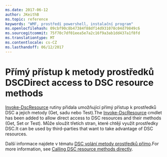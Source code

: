 ```yaml
---
ms.date: 2017-06-12
author: JKeithB
ms.topic: reference
keywords: "WMF, prostředí powershell, instalační program"
ms.openlocfilehash: 09cbf90c8b47384f88df14d931078c04d79849c6
ms.sourcegitcommit: 75f70c7df01eea5e7a2c16f9a3ab1dd437a1f8fd
ms.translationtype: MT
ms.contentlocale: cs-CZ
ms.lasthandoff: 06/12/2017
---
```

# <a name="direct-access-to-dsc-resource-methods"></a><span data-ttu-id="6620a-102">Přímý přístup k metody prostředků DSC</span><span class="sxs-lookup"><span data-stu-id="6620a-102">Direct access to DSC resource methods</span></span>


<span data-ttu-id="6620a-103">[Invoke-DscResource](https://technet.microsoft.com/en-us/library/mt517869.aspx) rutiny přidala umožňující přímý přístup k prostředků DSC a jejich metody (Get, sadu nebo Test).</span><span class="sxs-lookup"><span data-stu-id="6620a-103">The [Invoke-DscResource](https://technet.microsoft.com/en-us/library/mt517869.aspx) cmdlet has been added to allow direct access to DSC resources and their methods (Get, Set or Test).</span></span> <span data-ttu-id="6620a-104">Může sloužit třetích stran, které chtějí využít prostředky DSC.</span><span class="sxs-lookup"><span data-stu-id="6620a-104">It can be used by third-parties that want to take advantage of DSC resources.</span></span>

<span data-ttu-id="6620a-105">Další informace najdete v tématu [DSC volání metody prostředků přímo](https://msdn.microsoft.com/powershell/dsc/directcallresource).</span><span class="sxs-lookup"><span data-stu-id="6620a-105">For more information, see [Calling DSC resource methods directly](https://msdn.microsoft.com/powershell/dsc/directcallresource).</span></span>

